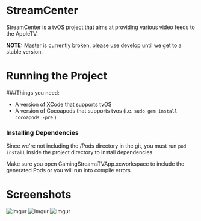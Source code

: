 # StreamCenter

StreamCenter is a tvOS project that aims at providing various video feeds to the AppleTV.

**NOTE:** Master is currently broken, please use develop until we get to a stable version.

# Running the Project

###Things you need:
* A version of XCode that supports tvOS
* A version of Cocoapods that supports tvos (i.e. `sudo gem install cocoapods -pre` )

### Installing Dependencies	
Since we're not including the /Pods directory in the git, you must run `pod install` inside the project directory to install dependencies

Make sure you open GamingStreamsTVApp.xcworkspace to include the generated Pods or you will run into compile errors.  
# Screenshots
![Imgur](http://i.imgur.com/V2v5FND.png)
![Imgur](http://i.imgur.com/HvWh6PI.png)
![Imgur](http://i.imgur.com/PhUoqOB.jpg)

